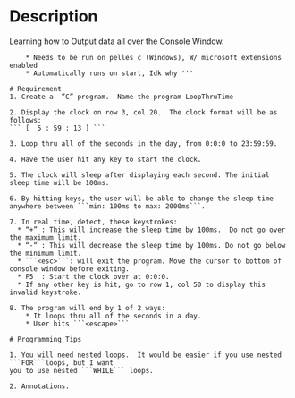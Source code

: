 # Description
Learning how to Output data all over the Console Window.
``` note: 
    * Needs to be run on pelles c (Windows), W/ microsoft extensions enabled
    * Automatically runs on start, Idk why '''

# Requirement
1. Create a  ”C” program.  Name the program LoopThruTime

2. Display the clock on row 3, col 20.  The clock format will be as follows:  
``` [  5 : 59 : 13 ] ```

3. Loop thru all of the seconds in the day, from 0:0:0 to 23:59:59.

4. Have the user hit any key to start the clock.

5. The clock will sleep after displaying each second. The initial sleep time will be 100ms.

6. By hitting keys, the user will be able to change the sleep time anywhere between ```min: 100ms to max: 2000ms```.

7. In real time, detect, these keystrokes:
  * “+” : This will increase the sleep time by 100ms.  Do not go over the maximum limit.
  * “-“ : This will decrease the sleep time by 100ms. Do not go below the minimum limit.
  * ```<esc>```: will exit the program. Move the cursor to bottom of console window before exiting.
  * F5  : Start the clock over at 0:0:0.
  * If any other key is hit, go to row 1, col 50 to display this invalid keystroke.

8. The program will end by 1 of 2 ways:
    * It loops thru all of the seconds in a day.
    * User hits ```<escape>```

# Programming Tips

1. You will need nested loops.  It would be easier if you use nested ```FOR```loops, but I want 
you to use nested ```WHILE``` loops.

2. Annotations.
